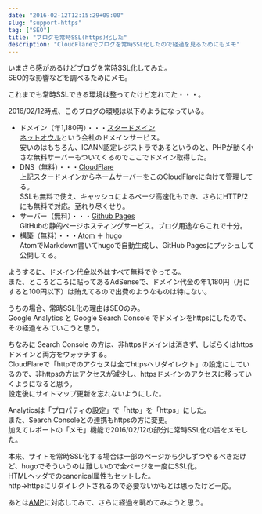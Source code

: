 ```yaml
---
date: "2016-02-12T12:15:29+09:00"
slug: "support-https"
tag: ["SEO"]
title: "ブログを常時SSL(https)化した"
description: "CloudFlareでブログを常時SSL化したので経過を見るためにもメモ"
---
```


いまさら感があるけどブログを常時SSL化してみた。  
SEO的な影響などを調べるためにメモ。

<!--more-->

これまでも常時SSLできる環境は整ってたけど忘れてた・・・。  

2016/02/12時点、このブログの環境は以下のようになっている。  

- ドメイン（年1,180円）・・・[スタードメイン](http://www.star-domain.jp/)  
  [ネットオウル](http://www.netowl.jp/)という会社のドメインサービス。  
  安いのはもちろん、ICANN認定レジストラであるというのと、PHPが動く小さな無料サーバーもついてくるのでここでドメイン取得した。
- DNS（無料）・・・[CloudFlare](https://www.cloudflare.com/)  
  上記スタードメインからネームサーバーをこのCloudFlareに向けて管理してる。  
  SSLも無料で使え、キャッシュによるページ高速化もでき、さらにHTTP/2にも無料で対応。至れり尽くせり。
- サーバー（無料）・・・[Github Pages](https://pages.github.com/)  
  GitHubの静的ページホスティングサービス。ブログ用途ならこれで十分。
- 構築（無料）・・・[Atom](https://atom.io/) ＋ [hugo](https://gohugo.io/)  
  AtomでMarkdown書いてhugoで自動生成し、GitHub Pagesにプッシュして公開してる。

ようするに、ドメイン代金以外はすべて無料でやってる。  
また、ところどころに貼ってあるAdSenseで、ドメイン代金の年1,180円（月にすると100円以下）は賄えてるので出費のようなものは特にない。  

うちの場合、常時SSL化の理由はSEOのみ。  
Google Analytics と Google Search Console でドメインをhttpsにしたので、その経過をみていこうと思う。  

ちなみに Search Console の方は、非httpsドメインは消さず、しばらくはhttpsドメインと両方をウォッチする。  
CloudFlareで「httpでのアクセスは全てhttpsへリダイレクト」の設定にしているので、非httpsの方はアクセスが減少し、httpsドメインのアクセスに移っていくようになると思う。  
設定後にサイトマップ更新を忘れないようにした。

Analyticsは「プロパティの設定」で「http」を「https」にした。  
また、Search Consoleとの連携もhttpsの方に変更。  
加えてレポートの「メモ」機能で2016/02/12の部分に常時SSL化の旨をメモした。  

本来、サイトを常時SSL化する場合は一部のページから少しずつやるべきだけど、hugoでそういうのは難しいので全ページを一度にSSL化。  
HTMLヘッダでのcanonical属性もセットした。  
http→httpsにリダイレクトされるので必要ないかもとは思ったけど一応。  

あとは[AMP](https://support.google.com/webmasters/answer/6340290)に対応してみて、さらに経過を眺めてみようと思う。
